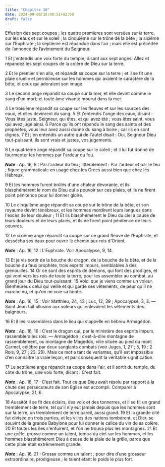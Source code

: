 ```yaml
---
title: "Chapitre 16"
date: 2024-09-06T18:40:51+02:00
draft: false
---
```



Effusion des sept coupes ; les quatre premières sont versées sur la terre, sur les eaux et sur le soleil ; la cinquième sur le trône de la bête ; la sixième sur l’Euphrate ; la septième est répandue dans l’air ; mais elle est précédée de l’annonce de l’avènement du Seigneur.


1 Et j'entendis une voix forte du temple, disant aux sept anges: Allez et répandez les sept coupes de la colère de Dieu sur la terre.


2 Et le premier s'en alla, et répandit sa coupe sur la terre ; et il se fit une plaie cruelle et pernicieuse sur les hommes qui avaient le caractère de la bête, et ceux qui adoraient son image.


3 Le second ange répandit sa coupe sur la mer, et elle devint comme le sang d'un mort; et toute âme vivante mourut dans la mer.


4 Le troisième répandit sa coupe sur les fleuves et sur les sources des eaux, et elles devinrent du sang. 5 Et j'entendis l'ange des eaux, disant : Vous êtes juste, Seigneur, qui êtes, et qui avez été ; vous êtes saint, vous qui avez jugé ainsi. 6 Parce qu'ils ont répandu le sang des saints et des prophètes, vous leur avez aussi donné du sang à boire ; car ils en sont dignes. 7 Et j'en entendis un autre qui de l'autel disait : Oui, Seigneur Dieu tout-puissant, ils sont vrais et justes, vos jugements.


8 Le quatrième ange répandit sa coupe sur le soleil ; et il lui fut donné de tourmenter les hommes par l'ardeur du feu.

***Note*** :  Ap. 16, 8 : Par l’ardeur du feu ; littéralement : Par l’ardeur et par le feu ; figure grammaticale en usage chez les Grecs aussi bien que chez les Hébreux.

9 Et les hommes furent brûlés d'une chaleur dévorante, et ils blasphémèrent le nom du Dieu qui a pouvoir sur ces plaies, et ils ne firent point pénitence pour lui donner gloire.


10 Le cinquième ange répandit sa coupe sur le trône de la bête, et son royaume devint ténébreux, et les hommes mordirent leurs langues dans l'excès de leur douleur ; 11 Et ils blasphémèrent le Dieu du ciel à cause de leurs douleurs et de leurs plaies, et ils ne firent point pénitence de leurs oeuvres.


12 Le sixième ange répandit sa coupe sur ce grand fleuve de l'Euphrate, et dessécha ses eaux pour ouvrir le chemin aux rois d'Orient.

***Note*** :  Ap. 16, 12 : L’Euphrate. Voir Apocalypse, 9, 14.


13 Et je vis sortir de la bouche du dragon, de la bouche de la bête, et de la bouche du faux prophète, trois esprits impurs, semblables à des grenouilles. 14 Or ce sont des esprits de démons, qui font des prodiges, et qui vont vers les rois de toute la terre, pour les assembler au combat, au grand jour du Dieu tout-puissant. 15 Voici que je viens comme un voleur. Bienheureux celui qui veille et qui garde ses vêtements, de peur qu'il ne marche nu, et qu'on ne voie sa honte.

***Note*** :  Ap. 16, 15 : Voir Matthieu, 24, 43 ; Luc, 12, 39 ; Apocalypse, 3, 3. ― Saint Jean fait allusion aux voleurs qui enlevaient les vêtements des baigneurs.

16 Et il les rassemblera dans le lieu qui s'appelle en hébreu Armagédon.

***Note*** :  Ap. 16, 16 : C’est le dragon qui, par le ministère des esprits impurs, rassemblera les rois. ― Armagédon ; c’est-à-dire montagne de rassemblement, ou montagne de Mageddo, ville située au pied du mont Carmel, célèbre par deux sanglants combats (voir Juges, 1, 27 ; 5, 19 ; 2 Rois, 9, 27 ; 23, 29). Mais ce mot a tant de variantes, qu’il est impossible d’en connaître la vraie leçon, et par conséquent la véritable signification.


17 Le septième ange répandit sa coupe dans l'air, et il sortit du temple, du côté du trône, une voix forte, disant : C'est fait.

***Note*** :  Ap. 16, 17 : C’est fait. Tout ce que Dieu avait résolu par rapport à la chute des persécuteurs de son Eglise est accompli. Comparer à Apocalypse, 21, 6.


18 Aussitôt il se fit des éclairs, des voix et des tonnerres, et il se fit un grand tremblement de terre, tel qu'il n'y eut jamais depuis que les hommes sont sur la terre, un tremblement de terre pareil, aussi grand. 19 Et la grande cité fut divisée en trois parties, et les villes des nations tombèrent, et Dieu se souvint de la grande Babylone pour lui donner le calice du vin de sa colère. 20 Et toutes les îles s'enfuirent, et l'on ne trouva plus les montagnes. 21 Et une grêle, grosse comme un talent, tomba du ciel sur les hommes, et les hommes blasphémèrent Dieu à cause de la plaie de la grêle, parce que cette plaie était extrêmement grande.

***Note*** :  Ap. 16, 21 : Grosse comme un talent ; pour dire d’une grosseur extraordinaire, prodigieuse ; le talent étant le poids le plus fort.

